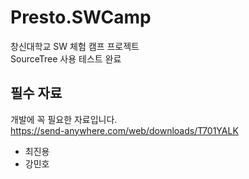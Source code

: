 ﻿# Presto.SWCamp
창신대학교 SW 체험 캠프 프로젝트  
SourceTree 사용 테스트 완료

## 필수 자료
개발에 꼭 필요한 자료입니다.  
https://send-anywhere.com/web/downloads/T701YALK

* 최진용
* 강민호
